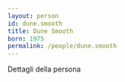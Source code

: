 ```yaml
---
layout: person
id: dune.smooth
title: Dune Smooth
born: 1975
permalink: /people/dune.smooth
---
```


Dettagli della persona 